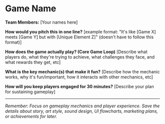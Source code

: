 # Game Name

**Team Members:** [Your names here]

**How would you pitch this in one line?**
[example format: "It's like [Game X] meets [Game Y] but with [Unique Element Z]" (doesn't have to follow this format)]

**How does the game actually play? (Core Game Loop)**
[Describe what players do, what they're trying to achieve, what challenges they face, and what rewards they get, etc]

**What is the key mechanic(s) that make it fun?**
[Describe how the mechanic works, why it's fun/important, how it interacts with other mechanics, etc]

**How will you keep players engaged for 30 minutes?**
[Describe your plan for sustaining gameplay]

---
*Remember: Focus on gameplay mechanics and player experience. Save the details about story, art style, sound design, UI flowcharts, marketing plans, or achievements for later.*
